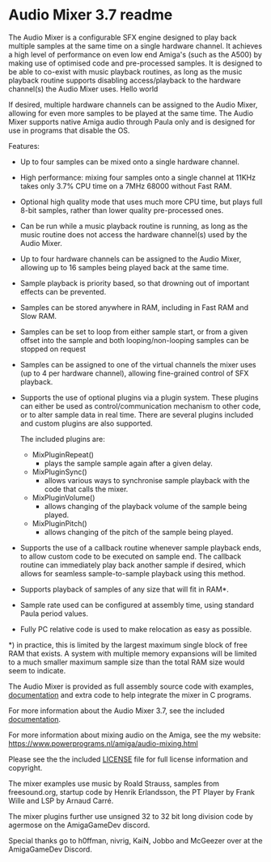# Audio Mixer 3.7 readme

The Audio Mixer is a configurable SFX engine designed to play back multiple 
samples at the same time on a single hardware channel. It achieves a high 
level of performance on even low end Amiga's (such as the A500) by making use
of optimised code and pre-processed samples. It is designed to be able to 
co-exist with music playback routines, as long as the music playback routine 
supports disabling access/playback to the hardware channel(s) the Audio Mixer
uses. Hello world

If desired, multiple hardware channels can be assigned to the Audio Mixer,
allowing for even more samples to be played at the same time. The Audio Mixer
supports native Amiga audio through Paula only and is designed for use in
programs that disable the OS.

Features:
   * Up to four samples can be mixed onto a single hardware channel.
   * High performance: mixing four samples onto a single channel at 11KHz 
     takes only 3.7% CPU time on a 7MHz 68000 without Fast RAM.
   * Optional high quality mode that uses much more CPU time, but plays full
     8-bit samples, rather than lower quality pre-processed ones.
   * Can be run while a music playback routine is running, as long as the 
     music routine does not access the hardware channel(s) used by the Audio
     Mixer.
   * Up to four hardware channels can be assigned to the Audio Mixer, allowing
     up to 16 samples being played back at the same time.
   * Sample playback is priority based, so that drowning out of important 
     effects can be prevented.
   * Samples can be stored anywhere in RAM, including in Fast RAM and Slow
     RAM.
   * Samples can be set to loop from either sample start, or from a given 
     offset into the sample and both looping/non-looping samples can be
     stopped on request
   * Samples can be assigned to one of the virtual channels the mixer uses (up 
     to 4 per hardware channel), allowing fine-grained control of SFX 
     playback.
   * Supports the use of optional plugins via a plugin system. These plugins
     can either be used as control/communication mechanism to other code, or
     to alter sample data in real time. There are several plugins included and
     custom plugins are also supported.

     The included plugins are:
        - MixPluginRepeat()
             - plays the sample sample again after a given delay.
        - MixPluginSync()
             - allows various ways to synchronise sample playback with the
               code that calls the mixer.
        - MixPluginVolume()
             - allows changing of the playback volume of the sample being
               played.
        - MixPluginPitch()
             - allows changing of the pitch of the sample being played.
   * Supports the use of a callback routine whenever sample playback ends, to
     allow custom code to be executed on sample end. The callback routine can
     immediately play back another sample if desired, which allows for 
     seamless sample-to-sample playback using this method.
   * Supports playback of samples of any size that will fit in RAM*.
   * Sample rate used can be configured at assembly time, using standard Paula
     period values.
   * Fully PC relative code is used to make relocation as easy as possible.

*) in practice, this is limited by the largest maximum single block of free 
   RAM that exists. A system with multiple memory expansions will be limited 
   to a much smaller maximum sample size than the total RAM size would seem to
   indicate.
   
The Audio Mixer is provided as full assembly source code with examples,
[documentation](#Documentation/Documentation.md) and extra code to help integrate the mixer in C programs.

For more information about the Audio Mixer 3.7, see the included 
[documentation](#Documentation/Documentation.md).

For more information about mixing audio on the Amiga, see the my website:
https://www.powerprograms.nl/amiga/audio-mixing.html

Please see the the included [LICENSE](#LICENSE) file for full license information and
copyright.

The mixer examples use music by Roald Strauss, samples from freesound.org,
startup code by Henrik Erlandsson, the PT Player by Frank Wille and LSP by
Arnaud Carré.

The mixer plugins further use unsigned 32 to 32 bit long division code by
agermose on the AmigaGameDev discord.

Special thanks go to h0ffman, nivrig, KaiN, Jobbo and McGeezer over at the
AmigaGameDev Discord.
